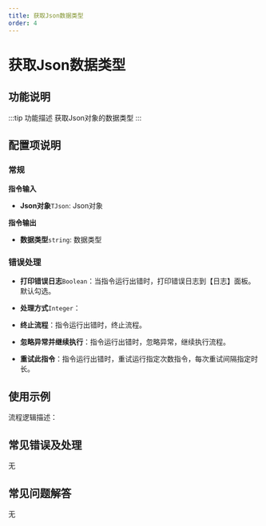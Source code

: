 ```yaml
---
title: 获取Json数据类型
order: 4
---
```


# 获取Json数据类型

## 功能说明

:::tip 功能描述
获取Json对象的数据类型
:::

## 配置项说明

### 常规

**指令输入**

- **Json对象**`TJson`: Json对象


**指令输出**

- **数据类型**`string`: 数据类型

### 错误处理

- **打印错误日志**`Boolean`：当指令运行出错时，打印错误日志到【日志】面板。默认勾选。

- **处理方式**`Integer`：

 - **终止流程**：指令运行出错时，终止流程。

 - **忽略异常并继续执行**：指令运行出错时，忽略异常，继续执行流程。

 - **重试此指令**：指令运行出错时，重试运行指定次数指令，每次重试间隔指定时长。

## 使用示例

流程逻辑描述：

## 常见错误及处理

无

## 常见问题解答

无

